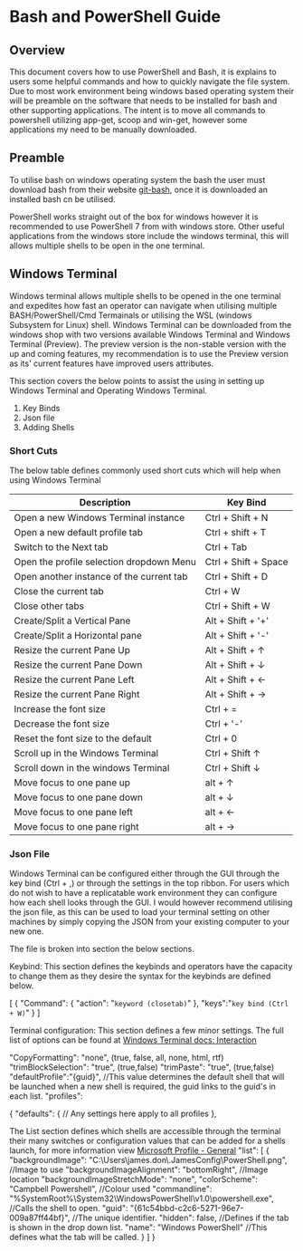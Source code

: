 # Bash and PowerShell Guide

## Overview

This document covers how to use PowerShell and Bash, it is explains to users some helpful commands and how to quickly navigate the file system. Due to most work environment being windows based operating system their will be preamble on the software that needs to be installed for bash and other supporting applications. The intent is to move all commands to powershell utilizing app-get, scoop and win-get, however some applications my need to be manually downloaded.

## Preamble

To utilise bash on windows operating system the bash the user must download bash from their website [git-bash](https://git-scm.com/downloads), once it is downloaded an installed bash cn be utilised.

PowerShell works straight out of the box for windows however it is recommended to use PowerShell 7 from with windows store. Other useful applications from the windows store include the windows terminal, this will allows multiple shells to be open in the one terminal.

## Windows Terminal

Windows terminal allows multiple shells to be opened in the one terminal and expedites how fast an operator can navigate when utilising multiple BASH/PowerShell/Cmd Termainals or utilising the WSL (windows Subsystem for Linux) shell. Windows Terminal can be downloaded from the windows shop with two versions available Windows Terminal and Windows Terminal (Preview). The preview version is the non-stable version with the up and coming features, my recommendation is to use the Preview version as its' current features have improved users attributes.

This section covers the below points to assist the using in setting up Windows Terminal and Operating Windows Terminal.

1. Key Binds
2. Json file
3. Adding Shells

### Short Cuts

The below table defines commonly used short cuts which will help when using Windows Terminal

| Description                              | Key Bind             |
| ---------------------------------------- | -------------------- |
| Open a new Windows Terminal instance     | Ctrl + Shift + N     |
| Open a new default profile tab           | Ctrl + shift + T     |
| Switch to the Next tab                   | Ctrl + Tab           |
| Open the profile selection dropdown Menu | Ctrl + Shift + Space |
| Open another instance of the current tab | Ctrl + Shift + D     |
| Close the current tab                    | Ctrl + W             |
| Close other tabs                         | Ctrl + Shift + W     |
| Create/Split a Vertical Pane             | Alt + Shift + '+'    |
| Create/Split a Horizontal pane           | Alt + Shift + '-'    |
| Resize the current Pane Up               | Alt + Shift + ↑      |
| Resize the current Pane Down             | Alt + Shift + ↓      |
| Resize the current Pane Left             | Alt + Shift + ←      |
| Resize the current Pane Right            | Alt + Shift + →      |
| Increase the font size                   | Ctrl + =             |
| Decrease the font size                   | Ctrl + '-'           |
| Reset the font size to the default       | Ctrl + 0             |
| Scroll up in the Windows Terminal        | Ctrl + Shift ↑       |
| Scroll down in the windows Terminal      | Ctrl + Shift ↓       |
| Move focus to one pane up                | alt + ↑              |
| Move focus to one pane down              | alt + ↓              |
| Move focus to one pane left              | alt + ←              |
| Move focus to one pane right             | alt + →              |

### Json File

Windows Terminal can be configured either through the GUI through the key bind (Ctrl + ,) or through the settings in the top ribbon. For users which do not wish to have a replicatable work environment they can configure how each shell looks through the GUI. I would however recommend utilising the json file, as this can be used to load your terminal setting on other machines by simply copying the JSON from your existing computer to your new one.

The file is broken into section the below sections.

Keybind: This section defines the keybinds and operators have the capacity to change them as they desire the syntax for the keybinds are defined below.

<!-- prettier-ignore-start -->
[
    {
        "Command":
            {
            "action": "`keyword (closetab)`"
            },
        "keys":"`key bind (Ctrl + W)`"
    }
]

Terminal configuration: This section defines a few minor settings. The full list of options can be found at [Windows Terminal docs: Interaction](https://docs.microsoft.com/en-us/windows/terminal/customize-settings/interaction)

"CopyFormatting": "none", (true, false, all, none, html, rtf) 
"trimBlockSelection": "true", (true,false)
"trimPaste": "true", (true,false)
"defaultProfile":"{guid}", //This value determines the default shell that will be launched when a new shell is required, the guid links to the guid's in each list.
"profiles":

{
  "defaults": {
    // Any settings here apply to all profiles 
  },

The List section defines which shells are accessible through the terminal their many switches or configuration values that can be added for a shells launch, for more information view [Microsoft Profile - General](https://docs.microsoft.com/en-us/windows/terminal/customize-settings/profile-general)
  "list":
  [
    {
      "backgroundImage": "C:\\Users\\james.don\\.JamesConfig\\PowerShell.png", //Image to use
      "backgroundImageAlignment": "bottomRight", //Image location 
      "backgroundImageStretchMode": "none", 
      "colorScheme": "Campbell Powershell", //Colour used
      "commandline": "%SystemRoot%\\System32\\WindowsPowerShell\\v1.0\\powershell.exe", //Calls the shell to open.
      "guid": "{61c54bbd-c2c6-5271-96e7-009a87ff44bf}", //The unique identifier.
      "hidden": false, //Defines if the tab is shown in the drop down list.
      "name": "Windows PowerShell"  //This defines what the tab will be called. 
    }
  ]
}
<!-- prettier-ignore-end -->
